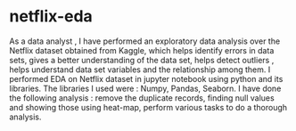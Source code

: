 # netflix-eda
As a data analyst ,  I have performed an exploratory data analysis over the Netflix dataset obtained from Kaggle,  which helps identify errors in data sets, gives a better understanding of the data set,   helps detect outliers
, helps understand data set variables and the relationship among them. 
I performed EDA on Netflix dataset in jupyter notebook using python and its libraries. The libraries I used were : Numpy, Pandas, Seaborn.
I have done the following analysis : remove the duplicate records, finding null values and showing those using heat-map, perform various tasks to do a thorough analysis. 
